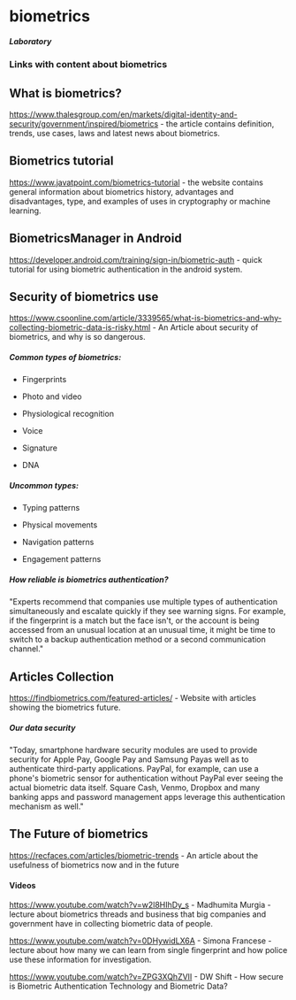 # biometrics

##### Laboratory

### Links with content about biometrics


## What is biometrics?
https://www.thalesgroup.com/en/markets/digital-identity-and-security/government/inspired/biometrics - the article contains definition, trends, use cases, laws and latest news about biometrics.


## Biometrics tutorial
https://www.javatpoint.com/biometrics-tutorial - the website contains general information about biometrics history, advantages and disadvantages, type, and examples of uses in cryptography or machine learning.


## BiometricsManager in Android
https://developer.android.com/training/sign-in/biometric-auth - quick tutorial for using biometric authentication in the android system.


## Security of biometrics use
https://www.csoonline.com/article/3339565/what-is-biometrics-and-why-collecting-biometric-data-is-risky.html - An Article about security of biometrics, and why is so dangerous.

##### Common types of biometrics:

- Fingerprints

- Photo and video

- Physiological recognition

- Voice

- Signature

- DNA


##### Uncommon types:

- Typing patterns

- Physical movements

- Navigation patterns

- Engagement patterns


##### How reliable is biometrics authentication?
"Experts recommend that companies use multiple types of authentication simultaneously and escalate quickly if they see warning signs. 
For example, if the fingerprint is a match but the face isn't, or the account is being accessed from an unusual location at an unusual time, 
it might be time to switch to a backup authentication method or a second communication channel."


## Articles Collection 
https://findbiometrics.com/featured-articles/ - Website with articles showing the biometrics future.


##### Our data security
"Today, smartphone hardware security modules are used to provide security for Apple Pay, 
Google Pay and Samsung Payas well as to authenticate third-party applications. 
PayPal, for example, can use a phone's biometric sensor for authentication without PayPal ever seeing the actual biometric data itself. 
Square Cash, Venmo, Dropbox and many banking apps and password management apps leverage this authentication mechanism as well."



## The Future of biometrics
https://recfaces.com/articles/biometric-trends - An article about the usefulness of biometrics now and in the future 




#### Videos
https://www.youtube.com/watch?v=w2l8HIhDy_s - Madhumita Murgia - lecture about biometrics threads and business that big companies and government have in collecting biometric data of people.

https://www.youtube.com/watch?v=0DHywidLX6A - Simona Francese - lecture about how many we can learn from single fingerprint and how police use these information for investigation.

https://www.youtube.com/watch?v=ZPG3XQhZVII -  DW Shift - How secure is Biometric Authentication Technology and Biometric Data?
